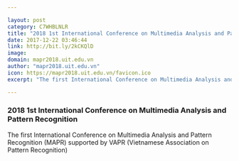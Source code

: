 ```yaml
---

layout: post
category: C7WHBLNLR
title: "2018 1st International Conference on Multimedia Analysis and Pattern Recognition"
date: 2017-12-22 03:46:44
link: http://bit.ly/2kCKQlD
image: 
domain: mapr2018.uit.edu.vn
author: "mapr2018.uit.edu.vn"
icon: https://mapr2018.uit.edu.vn/favicon.ico
excerpt: "The first International Conference on Multimedia Analysis and Pattern Recognition (MAPR) supported by VAPR (Vietnamese Association on Pattern Recognition)"

---
```


### 2018 1st International Conference on Multimedia Analysis and Pattern Recognition

The first International Conference on Multimedia Analysis and Pattern Recognition (MAPR) supported by VAPR (Vietnamese Association on Pattern Recognition)